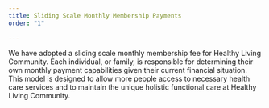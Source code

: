 ```yaml
---
title: Sliding Scale Monthly Membership Payments
order: "1"

---
```

We have adopted a sliding scale monthly membership fee for Healthy Living Community. Each individual, or family, is responsible for determining their own monthly payment capabilities given their current financial situation. This model is designed to allow more people access to necessary health care services and to maintain the unique holistic functional care at Healthy Living Community.